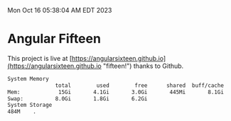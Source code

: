 Mon Oct 16 05:38:04 AM EDT 2023

# Angular Fifteen


This project is live at [https://angularsixteen.github.io](https://angularsixteen.github.io "fifteen!") thanks to Github.

```bash
System Memory
               total        used        free      shared  buff/cache   available
Mem:            15Gi       4.1Gi       3.0Gi       445Mi       8.1Gi        10Gi
Swap:          8.0Gi       1.8Gi       6.2Gi
System Storage
484M	.
```
